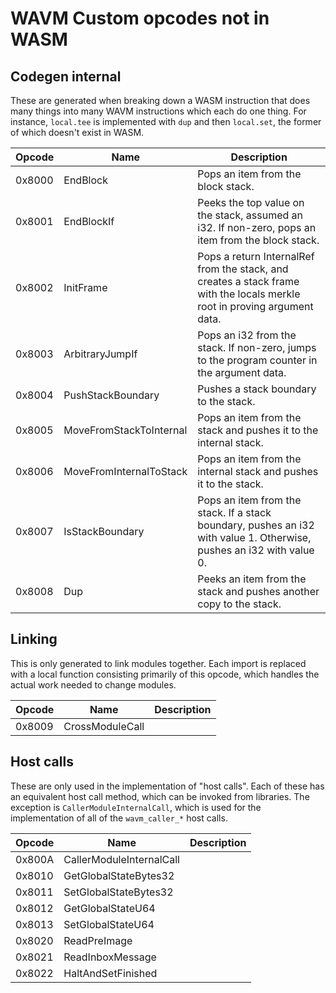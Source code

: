 # WAVM Custom opcodes not in WASM

## Codegen internal

These are generated when breaking down a WASM instruction that does many things into many WAVM instructions which each do one thing.
For instance, `local.tee` is implemented with `dup` and then `local.set`, the former of which doesn't exist in WASM.

| Opcode | Name                    | Description |
|--------|-------------------------|-------------|
| 0x8000 | EndBlock                | Pops an item from the block stack.
| 0x8001 | EndBlockIf              | Peeks the top value on the stack, assumed an i32. If non-zero, pops an item from the block stack.
| 0x8002 | InitFrame               | Pops a return InternalRef from the stack, and creates a stack frame with the locals merkle root in proving argument data.
| 0x8003 | ArbitraryJumpIf         | Pops an i32 from the stack. If non-zero, jumps to the program counter in the argument data.
| 0x8004 | PushStackBoundary       | Pushes a stack boundary to the stack.
| 0x8005 | MoveFromStackToInternal | Pops an item from the stack and pushes it to the internal stack.
| 0x8006 | MoveFromInternalToStack | Pops an item from the internal stack and pushes it to the stack.
| 0x8007 | IsStackBoundary         | Pops an item from the stack. If a stack boundary, pushes an i32 with value 1. Otherwise, pushes an i32 with value 0.
| 0x8008 | Dup                     | Peeks an item from the stack and pushes another copy to the stack.

## Linking

This is only generated to link modules together.
Each import is replaced with a local function consisting primarily of this opcode,
which handles the actual work needed to change modules.

| Opcode | Name            | Description |
|--------|-----------------|-------------|
| 0x8009 | CrossModuleCall |

## Host calls

These are only used in the implementation of "host calls".
Each of these has an equivalent host call method, which can be invoked from libraries.
The exception is `CallerModuleInternalCall`,
which is used for the implementation of all of the `wavm_caller_*` host calls.

| Opcode | Name                     | Description |
|--------|--------------------------|-------------|
| 0x800A | CallerModuleInternalCall |
| 0x8010 | GetGlobalStateBytes32    |
| 0x8011 | SetGlobalStateBytes32    |
| 0x8012 | GetGlobalStateU64        |
| 0x8013 | SetGlobalStateU64        |
| 0x8020 | ReadPreImage             |
| 0x8021 | ReadInboxMessage         |
| 0x8022 | HaltAndSetFinished       |
